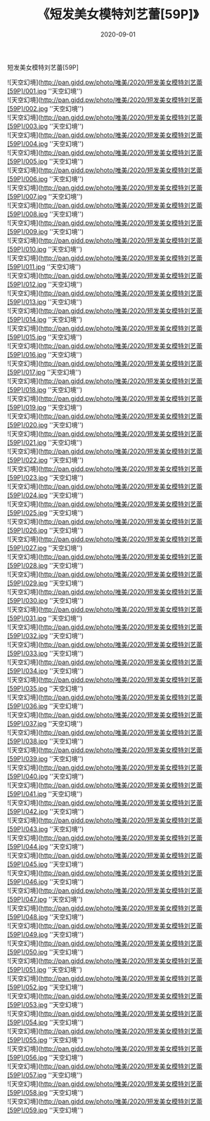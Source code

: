 ﻿---
layout: post
title:  《短发美女模特刘艺蕾[59P]》
date:   2020-09-01
img: http://pan.gjdd.pw/photo/唯美/2020/短发美女模特刘艺蕾[59P]/000.jpg
categories: [美女, 清纯, 唯美]
---

短发美女模特刘艺蕾[59P]



![天空幻境](http://pan.gjdd.pw/photo/唯美/2020/短发美女模特刘艺蕾[59P]/001.jpg ''天空幻境'') <br>
![天空幻境](http://pan.gjdd.pw/photo/唯美/2020/短发美女模特刘艺蕾[59P]/002.jpg ''天空幻境'') <br>
![天空幻境](http://pan.gjdd.pw/photo/唯美/2020/短发美女模特刘艺蕾[59P]/003.jpg ''天空幻境'') <br>
![天空幻境](http://pan.gjdd.pw/photo/唯美/2020/短发美女模特刘艺蕾[59P]/004.jpg ''天空幻境'') <br>
![天空幻境](http://pan.gjdd.pw/photo/唯美/2020/短发美女模特刘艺蕾[59P]/005.jpg ''天空幻境'') <br>
![天空幻境](http://pan.gjdd.pw/photo/唯美/2020/短发美女模特刘艺蕾[59P]/006.jpg ''天空幻境'') <br>
![天空幻境](http://pan.gjdd.pw/photo/唯美/2020/短发美女模特刘艺蕾[59P]/007.jpg ''天空幻境'') <br>
![天空幻境](http://pan.gjdd.pw/photo/唯美/2020/短发美女模特刘艺蕾[59P]/008.jpg ''天空幻境'') <br>
![天空幻境](http://pan.gjdd.pw/photo/唯美/2020/短发美女模特刘艺蕾[59P]/009.jpg ''天空幻境'') <br>
![天空幻境](http://pan.gjdd.pw/photo/唯美/2020/短发美女模特刘艺蕾[59P]/010.jpg ''天空幻境'') <br>
![天空幻境](http://pan.gjdd.pw/photo/唯美/2020/短发美女模特刘艺蕾[59P]/011.jpg ''天空幻境'') <br>
![天空幻境](http://pan.gjdd.pw/photo/唯美/2020/短发美女模特刘艺蕾[59P]/012.jpg ''天空幻境'') <br>
![天空幻境](http://pan.gjdd.pw/photo/唯美/2020/短发美女模特刘艺蕾[59P]/013.jpg ''天空幻境'') <br>
![天空幻境](http://pan.gjdd.pw/photo/唯美/2020/短发美女模特刘艺蕾[59P]/014.jpg ''天空幻境'') <br>
![天空幻境](http://pan.gjdd.pw/photo/唯美/2020/短发美女模特刘艺蕾[59P]/015.jpg ''天空幻境'') <br>
![天空幻境](http://pan.gjdd.pw/photo/唯美/2020/短发美女模特刘艺蕾[59P]/016.jpg ''天空幻境'') <br>
![天空幻境](http://pan.gjdd.pw/photo/唯美/2020/短发美女模特刘艺蕾[59P]/017.jpg ''天空幻境'') <br>
![天空幻境](http://pan.gjdd.pw/photo/唯美/2020/短发美女模特刘艺蕾[59P]/018.jpg ''天空幻境'') <br>
![天空幻境](http://pan.gjdd.pw/photo/唯美/2020/短发美女模特刘艺蕾[59P]/019.jpg ''天空幻境'') <br>
![天空幻境](http://pan.gjdd.pw/photo/唯美/2020/短发美女模特刘艺蕾[59P]/020.jpg ''天空幻境'') <br>
![天空幻境](http://pan.gjdd.pw/photo/唯美/2020/短发美女模特刘艺蕾[59P]/021.jpg ''天空幻境'') <br>
![天空幻境](http://pan.gjdd.pw/photo/唯美/2020/短发美女模特刘艺蕾[59P]/022.jpg ''天空幻境'') <br>
![天空幻境](http://pan.gjdd.pw/photo/唯美/2020/短发美女模特刘艺蕾[59P]/023.jpg ''天空幻境'') <br>
![天空幻境](http://pan.gjdd.pw/photo/唯美/2020/短发美女模特刘艺蕾[59P]/024.jpg ''天空幻境'') <br>
![天空幻境](http://pan.gjdd.pw/photo/唯美/2020/短发美女模特刘艺蕾[59P]/025.jpg ''天空幻境'') <br>
![天空幻境](http://pan.gjdd.pw/photo/唯美/2020/短发美女模特刘艺蕾[59P]/026.jpg ''天空幻境'') <br>
![天空幻境](http://pan.gjdd.pw/photo/唯美/2020/短发美女模特刘艺蕾[59P]/027.jpg ''天空幻境'') <br>
![天空幻境](http://pan.gjdd.pw/photo/唯美/2020/短发美女模特刘艺蕾[59P]/028.jpg ''天空幻境'') <br>
![天空幻境](http://pan.gjdd.pw/photo/唯美/2020/短发美女模特刘艺蕾[59P]/029.jpg ''天空幻境'') <br>
![天空幻境](http://pan.gjdd.pw/photo/唯美/2020/短发美女模特刘艺蕾[59P]/030.jpg ''天空幻境'') <br>
![天空幻境](http://pan.gjdd.pw/photo/唯美/2020/短发美女模特刘艺蕾[59P]/031.jpg ''天空幻境'') <br>
![天空幻境](http://pan.gjdd.pw/photo/唯美/2020/短发美女模特刘艺蕾[59P]/032.jpg ''天空幻境'') <br>
![天空幻境](http://pan.gjdd.pw/photo/唯美/2020/短发美女模特刘艺蕾[59P]/033.jpg ''天空幻境'') <br>
![天空幻境](http://pan.gjdd.pw/photo/唯美/2020/短发美女模特刘艺蕾[59P]/034.jpg ''天空幻境'') <br>
![天空幻境](http://pan.gjdd.pw/photo/唯美/2020/短发美女模特刘艺蕾[59P]/035.jpg ''天空幻境'') <br>
![天空幻境](http://pan.gjdd.pw/photo/唯美/2020/短发美女模特刘艺蕾[59P]/036.jpg ''天空幻境'') <br>
![天空幻境](http://pan.gjdd.pw/photo/唯美/2020/短发美女模特刘艺蕾[59P]/037.jpg ''天空幻境'') <br>
![天空幻境](http://pan.gjdd.pw/photo/唯美/2020/短发美女模特刘艺蕾[59P]/038.jpg ''天空幻境'') <br>
![天空幻境](http://pan.gjdd.pw/photo/唯美/2020/短发美女模特刘艺蕾[59P]/039.jpg ''天空幻境'') <br>
![天空幻境](http://pan.gjdd.pw/photo/唯美/2020/短发美女模特刘艺蕾[59P]/040.jpg ''天空幻境'') <br>
![天空幻境](http://pan.gjdd.pw/photo/唯美/2020/短发美女模特刘艺蕾[59P]/041.jpg ''天空幻境'') <br>
![天空幻境](http://pan.gjdd.pw/photo/唯美/2020/短发美女模特刘艺蕾[59P]/042.jpg ''天空幻境'') <br>
![天空幻境](http://pan.gjdd.pw/photo/唯美/2020/短发美女模特刘艺蕾[59P]/043.jpg ''天空幻境'') <br>
![天空幻境](http://pan.gjdd.pw/photo/唯美/2020/短发美女模特刘艺蕾[59P]/044.jpg ''天空幻境'') <br>
![天空幻境](http://pan.gjdd.pw/photo/唯美/2020/短发美女模特刘艺蕾[59P]/045.jpg ''天空幻境'') <br>
![天空幻境](http://pan.gjdd.pw/photo/唯美/2020/短发美女模特刘艺蕾[59P]/046.jpg ''天空幻境'') <br>
![天空幻境](http://pan.gjdd.pw/photo/唯美/2020/短发美女模特刘艺蕾[59P]/047.jpg ''天空幻境'') <br>
![天空幻境](http://pan.gjdd.pw/photo/唯美/2020/短发美女模特刘艺蕾[59P]/048.jpg ''天空幻境'') <br>
![天空幻境](http://pan.gjdd.pw/photo/唯美/2020/短发美女模特刘艺蕾[59P]/049.jpg ''天空幻境'') <br>
![天空幻境](http://pan.gjdd.pw/photo/唯美/2020/短发美女模特刘艺蕾[59P]/050.jpg ''天空幻境'') <br>
![天空幻境](http://pan.gjdd.pw/photo/唯美/2020/短发美女模特刘艺蕾[59P]/051.jpg ''天空幻境'') <br>
![天空幻境](http://pan.gjdd.pw/photo/唯美/2020/短发美女模特刘艺蕾[59P]/052.jpg ''天空幻境'') <br>
![天空幻境](http://pan.gjdd.pw/photo/唯美/2020/短发美女模特刘艺蕾[59P]/053.jpg ''天空幻境'') <br>
![天空幻境](http://pan.gjdd.pw/photo/唯美/2020/短发美女模特刘艺蕾[59P]/054.jpg ''天空幻境'') <br>
![天空幻境](http://pan.gjdd.pw/photo/唯美/2020/短发美女模特刘艺蕾[59P]/055.jpg ''天空幻境'') <br>
![天空幻境](http://pan.gjdd.pw/photo/唯美/2020/短发美女模特刘艺蕾[59P]/056.jpg ''天空幻境'') <br>
![天空幻境](http://pan.gjdd.pw/photo/唯美/2020/短发美女模特刘艺蕾[59P]/057.jpg ''天空幻境'') <br>
![天空幻境](http://pan.gjdd.pw/photo/唯美/2020/短发美女模特刘艺蕾[59P]/058.jpg ''天空幻境'') <br>
![天空幻境](http://pan.gjdd.pw/photo/唯美/2020/短发美女模特刘艺蕾[59P]/059.jpg ''天空幻境'') <br>